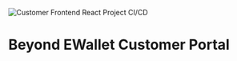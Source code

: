 ![Customer Frontend React Project CI/CD](https://github.com/beyondewallet/customer-frontend/workflows/Customer%20Frontend%20React%20Project%20CI/CD/badge.svg?branch=development)

# Beyond EWallet Customer Portal
